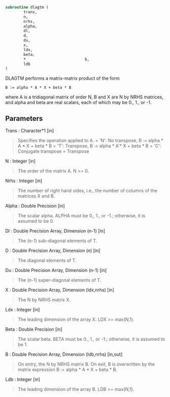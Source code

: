 ```fortran
subroutine dlagtm (
		trans,
		n,
		nrhs,
		alpha,
		dl,
		d,
		du,
		x,
		ldx,
		beta,
		*                          b,
		ldb
)
```

 DLAGTM performs a matrix-matrix product of the form

    B := alpha * A * X + beta * B

 where A is a tridiagonal matrix of order N, B and X are N by NRHS
 matrices, and alpha and beta are real scalars, each of which may be
 0., 1., or -1.

## Parameters
Trans : Character*1 [in]
> Specifies the operation applied to A.
> = 'N':  No transpose, B := alpha * A * X + beta * B
> = 'T':  Transpose,    B := alpha * A'* X + beta * B
> = 'C':  Conjugate transpose = Transpose

N : Integer [in]
> The order of the matrix A.  N >= 0.

Nrhs : Integer [in]
> The number of right hand sides, i.e., the number of columns
> of the matrices X and B.

Alpha : Double Precision [in]
> The scalar alpha.  ALPHA must be 0., 1., or -1.; otherwise,
> it is assumed to be 0.

Dl : Double Precision Array, Dimension (n-1) [in]
> The (n-1) sub-diagonal elements of T.

D : Double Precision Array, Dimension (n) [in]
> The diagonal elements of T.

Du : Double Precision Array, Dimension (n-1) [in]
> The (n-1) super-diagonal elements of T.

X : Double Precision Array, Dimension (ldx,nrhs) [in]
> The N by NRHS matrix X.

Ldx : Integer [in]
> The leading dimension of the array X.  LDX >= max(N,1).

Beta : Double Precision [in]
> The scalar beta.  BETA must be 0., 1., or -1.; otherwise,
> it is assumed to be 1.

B : Double Precision Array, Dimension (ldb,nrhs) [in,out]
> On entry, the N by NRHS matrix B.
> On exit, B is overwritten by the matrix expression
> B := alpha * A * X + beta * B.

Ldb : Integer [in]
> The leading dimension of the array B.  LDB >= max(N,1).

